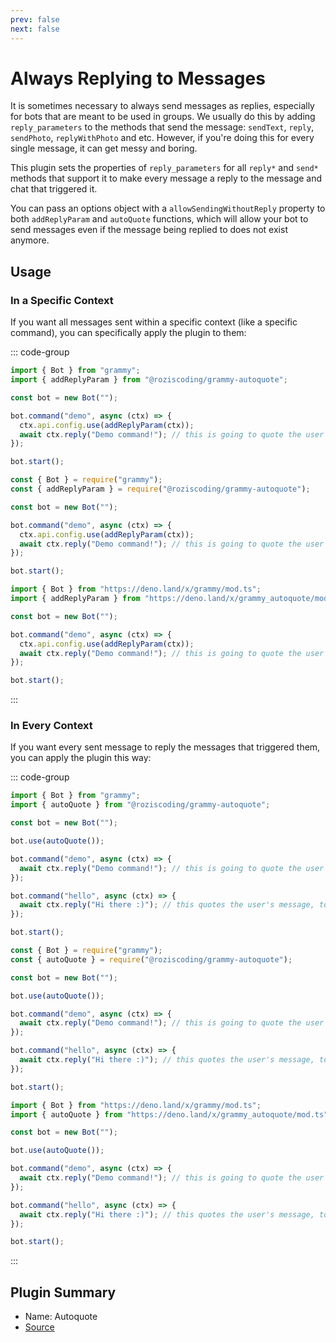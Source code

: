 ```yaml
---
prev: false
next: false
---
```


# Always Replying to Messages

It is sometimes necessary to always send messages as replies, especially for
bots that are meant to be used in groups. We usually do this by adding
`reply_parameters` to the methods that send the message: `sendText`, `reply`,
`sendPhoto`, `replyWithPhoto` and etc. However, if you're doing this for every
single message, it can get messy and boring.

This plugin sets the properties of `reply_parameters` for all `reply*` and
`send*` methods that support it to make every message a reply to the message and
chat that triggered it.

You can pass an options object with a `allowSendingWithoutReply` property to
both `addReplyParam` and `autoQuote` functions, which will allow your bot to
send messages even if the message being replied to does not exist anymore.

## Usage

### In a Specific Context

If you want all messages sent within a specific context (like a specific
command), you can specifically apply the plugin to them:

::: code-group

```ts [TypeScript]
import { Bot } from "grammy";
import { addReplyParam } from "@roziscoding/grammy-autoquote";

const bot = new Bot("");

bot.command("demo", async (ctx) => {
  ctx.api.config.use(addReplyParam(ctx));
  await ctx.reply("Demo command!"); // this is going to quote the user's message
});

bot.start();
```

```js [JavaScript]
const { Bot } = require("grammy");
const { addReplyParam } = require("@roziscoding/grammy-autoquote");

const bot = new Bot("");

bot.command("demo", async (ctx) => {
  ctx.api.config.use(addReplyParam(ctx));
  await ctx.reply("Demo command!"); // this is going to quote the user's message
});

bot.start();
```

```ts [Deno]
import { Bot } from "https://deno.land/x/grammy/mod.ts";
import { addReplyParam } from "https://deno.land/x/grammy_autoquote/mod.ts";

const bot = new Bot("");

bot.command("demo", async (ctx) => {
  ctx.api.config.use(addReplyParam(ctx));
  await ctx.reply("Demo command!"); // this is going to quote the user's message
});

bot.start();
```

:::

### In Every Context

If you want every sent message to reply the messages that triggered them, you
can apply the plugin this way:

::: code-group

```ts [TypeScript]
import { Bot } from "grammy";
import { autoQuote } from "@roziscoding/grammy-autoquote";

const bot = new Bot("");

bot.use(autoQuote());

bot.command("demo", async (ctx) => {
  await ctx.reply("Demo command!"); // this is going to quote the user's message
});

bot.command("hello", async (ctx) => {
  await ctx.reply("Hi there :)"); // this quotes the user's message, too
});

bot.start();
```

```js [JavaScript]
const { Bot } = require("grammy");
const { autoQuote } = require("@roziscoding/grammy-autoquote");

const bot = new Bot("");

bot.use(autoQuote());

bot.command("demo", async (ctx) => {
  await ctx.reply("Demo command!"); // this is going to quote the user's message
});

bot.command("hello", async (ctx) => {
  await ctx.reply("Hi there :)"); // this quotes the user's message, too
});

bot.start();
```

```ts [Deno]
import { Bot } from "https://deno.land/x/grammy/mod.ts";
import { autoQuote } from "https://deno.land/x/grammy_autoquote/mod.ts";

const bot = new Bot("");

bot.use(autoQuote());

bot.command("demo", async (ctx) => {
  await ctx.reply("Demo command!"); // this is going to quote the user's message
});

bot.command("hello", async (ctx) => {
  await ctx.reply("Hi there :)"); // this quotes the user's message, too
});

bot.start();
```

:::

## Plugin Summary

- Name: Autoquote
- [Source](https://github.com/roziscoding/grammy-autoquote)
